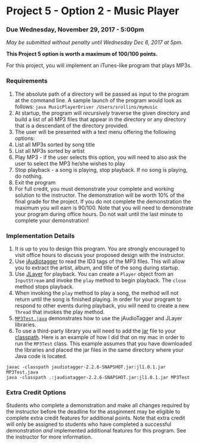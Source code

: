 Project 5 - Option 2 - Music Player
===================================

### Due Wednesday, November 29, 2017 - 5:00pm
*May be submitted without penalty until Wednesday Dec 6, 2017 at 5pm.*

**This Project 5 option is worth a maximum of 100/100 points.**

For this project, you will implement an iTunes-like program that plays MP3s.  

### Requirements

1. The absolute path of a directory will be passed as input to the program at the command line.  A sample launch of the program would look as follows: `java MusicPlayerDriver /Users/srollins/mymusic`
2. At startup, the program will *recursively* traverse the given directory and build a list of all MP3 files that appear in the directory or any directory that is a descendant of the directory provided.
3. The user will be presented with a text menu offering the following options:
  1. List all MP3s sorted by song title
  2. List all MP3s sorted by artist
  3. Play MP3 - if the user selects this option, you will need to also ask the user to select the MP3 he/she wishes to play
  4. Stop playback - a song is playing, stop playback.  If no song is playing, do nothing.
  5. Exit the program
4. For full credit, you must demonstrate your complete and working solution to the instructor. The demonstration will be worth 10% of the final grade for the project. If you do not complete the demonstration the maximum you will earn is 90/100. Note that you will need to demonstrate your program during office hours. Do not wait until the last minute to complete your demonstration!

### Implementation Details

1. It is up to you to design this program. You are strongly encouraged to visit office hours to discuss your proposed design with the instructor.
2. Use [jAudiotagger](http://www.jthink.net/jaudiotagger/) to read the ID3 tags of the MP3 files.  This will allow you to extract the artist, album, and title of the song during startup.
3. Use [JLayer](http://www.javazoom.net/javalayer/javalayer.html) for playback.  You can create a `Player` object from an `InputStream` and invoke the `play` method to begin playback.  The `close` method stops playback.
4. When invoking the `play` method to play a song, the method will not return until the song is finished playing.  In order for your program to respond to other events during playback, you will need to create a new `Thread` that invokes the play method.  
5. [`MP3Test.java`](resources/MP3Test.java) demonstrates how to use the jAudioTagger and JLayer libraries.
6. To use a third-party library you will need to add the [jar](https://en.wikipedia.org/wiki/JAR_(file_format)) file to your [classpath](https://en.wikipedia.org/wiki/Classpath_(Java)). Here is an example of how I did that on my mac in order to run the `MP3Test` class. This example assumes that you have downloaded the libraries and placed the jar files in the same directory where your Java code is located.

```
javac -classpath jaudiotagger-2.2.6-SNAPSHOT.jar:jl1.0.1.jar MP3Test.java
java -classpath .:jaudiotagger-2.2.6-SNAPSHOT.jar:jl1.0.1.jar MP3Test
```

### Extra Credit Options

Students who complete a demonstration and make all changes required by the instructor before the deadline for the assginment may be eligible to complete extra credit features for additional points. Note that extra credit will only be assigned to students who have completed a successful demonstration *and* implemented additional features for this program. See the instructor for more information.

